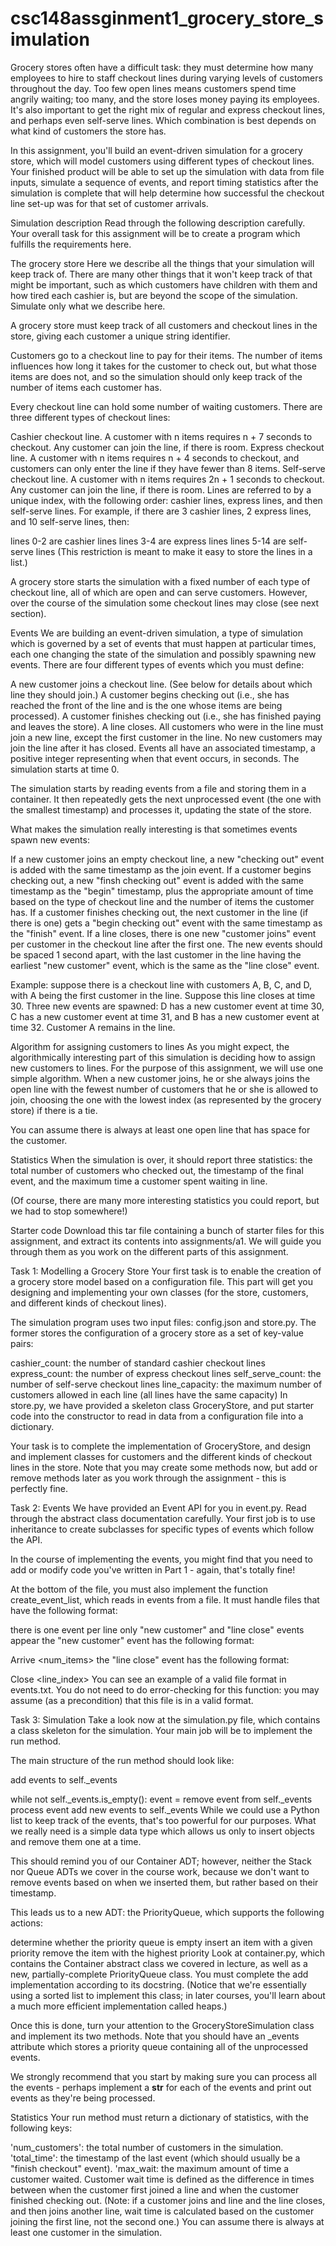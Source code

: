 # csc148assginment1_grocery_store_simulation

Grocery stores often have a difficult task: they must determine how many employees to hire to staff checkout lines during varying levels of customers throughout the day. Too few open lines means customers spend time angrily waiting; too many, and the store loses money paying its employees. It's also important to get the right mix of regular and express checkout lines, and perhaps even self-serve lines. Which combination is best depends on what kind of customers the store has.

In this assignment, you'll build an event-driven simulation for a grocery store, which will model customers using different types of checkout lines. Your finished product will be able to set up the simulation with data from file inputs, simulate a sequence of events, and report timing statistics after the simulation is complete that will help determine how successful the checkout line set-up was for that set of customer arrivals.

Simulation description
Read through the following description carefully. Your overall task for this assignment will be to create a program which fulfills the requirements here.

The grocery store
Here we describe all the things that your simulation will keep track of. There are many other things that it won't keep track of that might be important, such as which customers have children with them and how tired each cashier is, but are beyond the scope of the simulation.
Simulate only what we describe here.

A grocery store must keep track of all customers and checkout lines in the store, giving each customer a unique string identifier.

Customers go to a checkout line to pay for their items. The number of items influences how long it takes for the customer to check out, but what those items are does not, and so the simulation should only keep track of the number of items each customer has.

Every checkout line can hold some number of waiting customers. There are three different types of checkout lines:

Cashier checkout line. A customer with n items requires n + 7 seconds to checkout. Any customer can join the line, if there is room.
Express checkout line. A customer with n items requires n + 4 seconds to checkout, and customers can only enter the line if they have fewer than 8 items.
Self-serve checkout line. A customer with n items requires 2n + 1 seconds to checkout. Any customer can join the line, if there is room.
Lines are referred to by a unique index, with the following order: cashier lines, express lines, and then self-serve lines. For example, if there are 3 cashier lines, 2 express lines, and 10 self-serve lines, then:

lines 0-2 are cashier lines
lines 3-4 are express lines
lines 5-14 are self-serve lines
(This restriction is meant to make it easy to store the lines in a list.)

A grocery store starts the simulation with a fixed number of each type of checkout line, all of which are open and can serve customers. However, over the course of the simulation some checkout lines may close (see next section).

Events
We are building an event-driven simulation, a type of simulation which is governed by a set of events that must happen at particular times, each one changing the state of the simulation and possibly spawning new events. There are four different types of events which you must define:

A new customer joins a checkout line. (See below for details about which line they should join.)
A customer begins checking out (i.e., she has reached the front of the line and is the one whose items are being processed).
A customer finishes checking out (i.e., she has finished paying and leaves the store).
A line closes. All customers who were in the line must join a new line, except the first customer in the line. No new customers may join the line after it has closed.
Events all have an associated timestamp, a positive integer representing when that event occurs, in seconds. The simulation starts at time 0.

The simulation starts by reading events from a file and storing them in a container. It then repeatedly gets the next unprocessed event (the one with the smallest timestamp) and processes it, updating the state of the store.

What makes the simulation really interesting is that sometimes events spawn new events:

If a new customer joins an empty checkout line, a new "checking out" event is added with the same timestamp as the join event.
If a customer begins checking out, a new "finsh checking out" event is added with the same timestamp as the "begin" timestamp, plus the appropriate amount of time based on the type of checkout line and the number of items the customer has.
If a customer finishes checking out, the next customer in the line (if there is one) gets a "begin checking out" event with the same timestamp as the "finish" event.
If a line closes, there is one new "customer joins" event per customer in the checkout line after the first one. The new events should be spaced 1 second apart, with the last customer in the line having the earliest "new customer" event, which is the same as the "line close" event.

Example: suppose there is a checkout line with customers A, B, C, and D, with A being the first customer in the line. Suppose this line closes at time 30. Three new events are spawned: D has a new customer event at time 30, C has a new customer event at time 31, and B has a new customer event at time 32. Customer A remains in the line.

Algorithm for assigning customers to lines
As you might expect, the algorithmically interesting part of this simulation is deciding how to assign new customers to lines. For the purpose of this assignment, we will use one simple algorithm. When a new customer joins, he or she always joins the open line with the fewest number of customers that he or she is allowed to join, choosing the one with the lowest index (as represented by the grocery store) if there is a tie.

You can assume there is always at least one open line that has space for the customer.

Statistics
When the simulation is over, it should report three statistics: the total number of customers who checked out, the timestamp of the final event, and the maximum time a customer spent waiting in line.

(Of course, there are many more interesting statistics you could report, but we had to stop somewhere!)

Starter code
Download this tar file containing a bunch of starter files for this assignment, and extract its contents into assignments/a1. We will guide you through them as you work on the different parts of this assignment.

Task 1: Modelling a Grocery Store
Your first task is to enable the creation of a grocery store model based on a configuration file. This part will get you designing and implementing your own classes (for the store, customers, and different kinds of checkout lines).

The simulation program uses two input files: config.json and store.py. The former stores the configuration of a grocery store as a set of key-value pairs:

cashier_count: the number of standard cashier checkout lines
express_count: the number of express checkout lines
self_serve_count: the number of self-serve checkout lines
line_capacity: the maximum number of customers allowed in each line (all lines have the same capacity)
In store.py, we have provided a skeleton class GroceryStore, and put starter code into the constructor to read in data from a configuration file into a dictionary.

Your task is to complete the implementation of GroceryStore, and design and implement classes for customers and the different kinds of checkout lines in the store. Note that you may create some methods now, but add or remove methods later as you work through the assignment - this is perfectly fine.

Task 2: Events
We have provided an Event API for you in event.py. Read through the abstract class documentation carefully. Your first job is to use inheritance to create subclasses for specific types of events which follow the API.

In the course of implementing the events, you might find that you need to add or modify code you've written in Part 1 - again, that's totally fine!

At the bottom of the file, you must also implement the function create_event_list, which reads in events from a file. It must handle files that have the following format:

there is one event per line
only "new customer" and "line close" events appear
the "new customer" event has the following format:

<timestamp> Arrive <cid> <num_items>
the "line close" event has the following format:

<timestamp> Close <line_index>
You can see an example of a valid file format in events.txt. You do not need to do error-checking for this function: you may assume (as a precondition) that this file is in a valid format.

Task 3: Simulation
Take a look now at the simulation.py file, which contains a class skeleton for the simulation. Your main job will be to implement the run method.

The main structure of the run method should look like:

add events to self._events

while not self._events.is_empty():
    event = remove event from self._events
    process event
    add new events to self._events
While we could use a Python list to keep track of the events, that's too powerful for our purposes. What we really need is a simple data type which allows us only to insert objects and remove them one at a time.

This should remind you of our Container ADT; however, neither the Stack nor Queue ADTs we cover in the course work, because we don't want to remove events based on when we inserted them, but rather based on their timestamp.

This leads us to a new ADT: the PriorityQueue, which supports the following actions:

determine whether the priority queue is empty
insert an item with a given priority
remove the item with the highest priority
Look at container.py, which contains the Container abstract class we covered in lecture, as well as a new, partially-complete PriorityQueue class. You must complete the add implementation according to its docstring. (Notice that we're essentially using a sorted list to implement this class; in later courses, you'll learn about a much more efficient implementation called heaps.)

Once this is done, turn your attention to the GroceryStoreSimulation class and implement its two methods. Note that you should have an  _events attribute which stores a priority queue containing all of the unprocessed events.

We strongly recommend that you start by making sure you can process all the events - perhaps implement a __str__ for each of the events and print out events as they're being processed.

Statistics
Your run method must return a dictionary of statistics, with the following keys:

'num_customers': the total number of customers in the simulation.
'total_time': the timestamp of the last event (which should usually be a "finish checkout" event).
'max_wait: the maximum amount of time a customer waited. Customer wait time is defined as the difference in times between when the customer first joined a line and when the customer finished checking out. (Note: if a customer joins and line and the line closes, and then joins another line, wait time is calculated based on the customer joining the first line, not the second one.)
You can assume there is always at least one customer in the simulation.